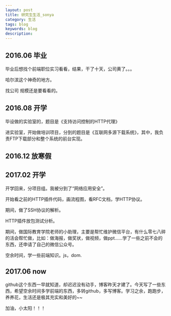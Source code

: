 ```yaml
---
layout: post
title: 研究生生活_sonya
category: 生活
tags: blog 
keywords: blog
description: 
---
```


## 2016.06 毕业

毕业后想找个前端职位实习看看，结果，干了十天，公司黄了。。。

哈尔滨这个神奇的地方。

找公司 规模还是要看看的。

## 2016.08 开学

毕设做的实验室的，题目是《支持访问控制的HTTP代理》

进实验室，开始做培训项目，分到的题目是《互联网多源下载系统》，其中，我负责FTP下载部分和整个系统的前台实现。


## 2016.12 放寒假


## 2017.02 开学
开学回来，分项目组。我被分到了“网络应用安全”。

开始看之前的HTTP插件代码，画流程图，看RFC文档，学HTTP协议。

期间，做了SSH协议的解析。

HTTP插件放包测试分析。

期间，做国际教育学院老师的小助理，主要是帮忙维护微信平台，有什么零七八碎的活会帮忙做，比如：做海报，做奖状，做视频，做ppt……学了一些之前不会的东西，还申请了自己的微信公众号。

空余时间，学一些前端知识。js，dom.

## 2017.06 now

github这个东西一早就知道，却迟迟没有动手，博客昨天才建了。今天写了一些东西，希望空余时间多学前端的东西，多转github，多写博客。学习之余，跑跑步，养养花，生活还是极其充实和美好的~~

加油，小太阳！！！